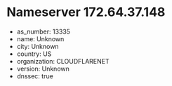 # Nameserver 172.64.37.148

* as_number: 13335
* name: Unknown
* city: Unknown
* country: US
* organization: CLOUDFLARENET
* version: Unknown
* dnssec: true
